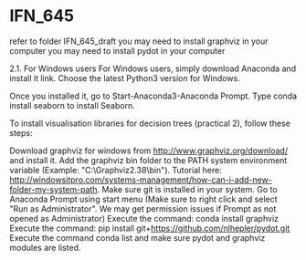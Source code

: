 # IFN_645
refer to folder IFN_645_draft
you may need to install graphviz in your computer
you may need to install pydot in your computer

2.1. For Windows users
For Windows users, simply download Anaconda and install it link. Choose the latest Python3 version for Windows.

Once you installed it, go to Start-Anaconda3-Anaconda Prompt. Type conda install seaborn to install Seaborn.

To install visualisation libraries for decision trees (practical 2), follow these steps:

Download graphviz for windows from http://www.graphviz.org/download/ and install it.
Add the graphviz bin folder to the PATH system environment variable (Example: "C:\Graphviz2.38\bin"). Tutorial here: http://windowsitpro.com/systems-management/how-can-i-add-new-folder-my-system-path.
Make sure git is installed in your system.
Go to Anaconda Prompt using start menu (Make sure to right click and select "Run as Administrator". We may get permission issues if Prompt as not opened as Administrator)
Execute the command: conda install graphviz
Execute the command: pip install git+https://github.com/nlhepler/pydot.git
Execute the command conda list and make sure pydot and graphviz modules are listed.
